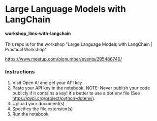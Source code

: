 # Large Language Models with LangChain
#### workshop_llms-with-langchain
This repo is for the workshop "Large Language Models with LangChain | Practical Workshop"

https://www.meetup.com/bignumber/events/295486740/

### Instructions
1. Visit Open AI and get your API key
2. Paste your API key in the notebook. NOTE: Never publish your code publicly if it contains a key! It's better to use a dot env file (See https://pypi.org/project/python-dotenv/).
3. Upload your document(s)
4. Specificy the file extension(s)
5. Run the notebook
